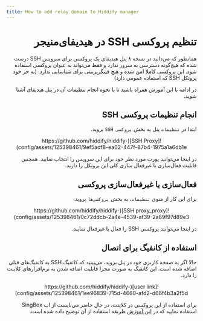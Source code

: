 ```yaml
---
title: How to add relay domain to Hiddify manager
---
```


<div dir="rtl" markdown="1">

# تنظیم پروکسی SSH در هیدیفای‌منیجر

همانطور که می‌دانید در نسخه ۸ پنل هیدیفای یک پروکسی برای سرویس SSH درست شده که هیچ‌گونه دسترسی به سرور ندارد و فقط می‌تواند به عنوان پروکسی استفاده شود. این پروکسی کاملا امن شده و هیچ فینگرپرینتی برای شناسایی ندارد. (به جز خود پروتکل SSH که استفاده عمومی دارد)

در ادامه با این آموزش همراه باشید تا با نحوه انجام تنظیمات آن در پنل هیدیفای آشنا شوید.

## انجام تنظیمات پروکسی SSH
ابتدا در `تنظیمات` پنل به بخش `پروکسی SSH` بروید.

<div align=center markdown=1>
![SSH Proxy](https://github.com/hiddify/hiddify-config/assets/125398461/9ef5adf8-ea02-447f-87b4-1975a1a6db1e)

</div>

در اینجا می‌توانید پورت مورد نظر خود برای این سرویس را انتخاب نمایید. همچنین قابلیت فعال‌سازی یا غیرفعال سازی کلی این پروتکل را دارید.


## فعال‌سازی یا غیرفعال‌سازی پروکسی
 برای این کار از منوی `تنظیمات`، به بخش `پروکسی‌ها` بروید.

<div align=center markdown=1>
![SSH proxy_proxy](https://github.com/hiddify/hiddify-config/assets/125398461/0c72ddcb-2a4e-4539-af39-2a89f97d89e3)

</div>

در اینجا می‌توانید پروکسی SSH را فعال یا غیرفعال نمایید.


## استفاده از کانفیگ برای اتصال
حالا اگر به صفحه کاربری خود در پنل بروید، می‌بینید که کانفیگ SSH به کانفیگ‌های قبلی اضافه شده است. این کانفیگ به صورت مجزا قابلیت اضافه شدن به نرم‌افزارهای کلاینت را دارد.

<div align=center markdown=1>
![user link](https://github.com/hiddify/hiddify-config/assets/125398461/1ee96839-715d-4660-afd2-d66f4b3a2f5d)

</div>

برای استفاده از این پروکسی در کلاینت، در حال حاضر می‌بایست از اپ SingBox استفاده نمایید که در [این آموزش](/manager/wiki/%D8%A2%D9%85%D9%88%D8%B2%D8%B4-%DA%A9%D8%A7%D8%B1-%D8%A8%D8%A7-%D9%86%D8%B1%D9%85%E2%80%8C%D8%A7%D9%81%D8%B2%D8%A7%D8%B1-SingBox) طریقه استفاده از آن توضیح داده شده است.